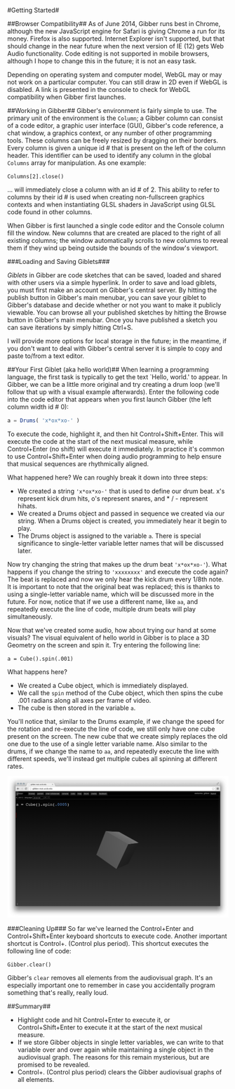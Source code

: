 #Getting Started#

##Browser Compatibility##
As of June 2014, Gibber runs best in Chrome, although the new JavaScript engine for Safari is giving Chrome a run for its money. Firefox is also
supported. Internet Explorer isn't supported, but that should change in the near future when the next version of IE (12) gets Web Audio functionality.
Code editing is not supported in mobile browsers, although I hope to change this in the future; it is not an easy task.

Depending on operating system and computer model, WebGL may or may not work on a particular computer. You can still draw in 2D even if WebGL is
disabled. A link is presented in the console to check for WebGL compatibility when Gibber first launches.

##Working in Gibber##
Gibber's environment is fairly simple to use. The primary unit of the environment is the ``Column``; a Gibber column
can consist of a code editor, a graphic user interface (GUI), Gibber's code reference, a chat window, a graphics context, or any number of other
programming tools. These columns can be freely resized by dragging on their borders. Every column is given a unique id # that is present on the left
of the column header. This identifier can be used to identify any column in the global ``Columns`` array for manipulation. As one example:

```
Columns[2].close()
```

... will immediately close a column with an id # of 2. This ability to refer to columns by their id # is used when creating non-fullscreen graphics contexts and when instantiating GLSL shaders in JavaScript using GLSL code found in other columns.

When Gibber is first launched a single code editor and the Console column fill the window. New columns that are created are placed to the right of all existing columns; the window automatically scrolls to new columns to reveal them if they wind up being outside the bounds of the window's viewport.

###Loading and Saving Giblets###

*Giblets* in Gibber are code sketches that can be saved, loaded and shared with other users via a simple hyperlink. In order to save and load giblets, you must first make an account on Gibber's central server. By hitting the publish button in Gibber's main menubar, you can save your giblet to Gibber's database and decide whether or not you want to make it publicly viewable. You can browse all your published sketches by hitting the Browse button in Gibber's main menubar. Once you have published a sketch you can save iterations by simply hitting Ctrl+S.

I will provide more options for local storage in the future; in the meantime, if you don't want to deal with Gibber's central server it is simple to copy and paste to/from a text editor.

##Your First Giblet (aka hello world)##
When learning a programming language, the first task is typically to get the text `Hello, world.' to appear. In Gibber, we can be a little more original and try creating a drum loop (we'll follow that up with a visual example afterwards). Enter the following code into the code editor that appears when you first launch Gibber (the left column width id # 0):

```javascript
a = Drums( 'x*ox*xo-' )
```

To execute the code, highlight it, and then hit Control+Shift+Enter. This will execute the code at the start of the next musical measure, while Control+Enter (no shift) will execute it immediately. In practice it's common to use Control+Shift+Enter when doing audio programming to help ensure that musical sequences are rhythmically aligned.

What happened here? We can roughly break it down into three steps:

- We created a string  ``'x*ox*xo-'`` that is used to define our drum beat. x's represent kick drum hits, o's represent snares, and * / - represent hihats.
- We created a Drums object and passed in sequence we created via our string. When a Drums object is created, you immediately hear it begin to play.
- The Drums object is assigned to the variable `a`. There is special significance to single-letter variable letter names that will be discussed later.


Now try changing the string that makes up the drum beat ``'x*ox*xo-'``). What happens if you change the string to ``'xxxxxxxx'`` and execute the code again? The beat is replaced and now we only hear the kick drum every 1/8th note. It is important to note that the original beat was replaced; this is thanks to using a single-letter variable name, which will be discussed more in the future. For now, notice that if we use a different name, like ``aa``, and repeatedly execute the line of code, multiple drum beats will play simultaneously.

Now that we've created some audio, how about trying our hand at some visuals? The visual equivalent of hello world in Gibber is to place a 3D Geometry on the screen and spin it. Try entering the following line:

```
a = Cube().spin(.001)
```

What happens here?

- We created a Cube object, which is immediately displayed.
- We call the `spin` method of the Cube object, which then spins the cube .001 radians along all axes per frame of video.
- The cube is then stored in the variable `a`.

You'll notice that, similar to the Drums example, if we change the speed for the rotation and re-execute the line of code, we still only have one cube present on the screen. The new cube that we create simply replaces the old one due to the use of a single letter variable name. Also similar to the drums, if we change the name to `aa`, and repeatedly execute the line with different speeds, we'll instead get multiple cubes all spinning at different rates.

![A spinning cube in Gibber](../images/cube_spinning.png)

###Cleaning Up###
So far we've learned the Control+Enter and Control+Shift+Enter keyboard shortcuts to execute code. Another important shortcut is Control+. (Control plus period). This shortcut executes the following line of code:

```
Gibber.clear()
```

Gibber's ``clear`` removes all elements from the audiovisual graph. It's an especially important one to remember in case you accidentally program something that's really, really loud.

##Summary##

- Highlight code and hit Control+Enter to execute it, or Control+Shift+Enter to execute it at the start of the next musical measure.
- If we store Gibber objects in single letter variables, we can write to that variable over and over again while maintaining a single
  object in the audiovisual graph. The reasons for this remain mysterious, but are promised to be revealed.
- Control+. (Control plus period) clears the Gibber audiovisual graphs of all elements.